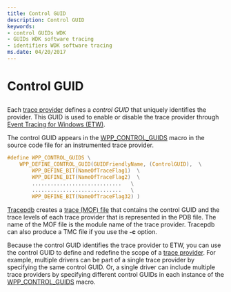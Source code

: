 ```yaml
---
title: Control GUID
description: Control GUID
keywords:
- control GUIDs WDK
- GUIDs WDK software tracing
- identifiers WDK software tracing
ms.date: 04/20/2017
---
```


# Control GUID

## <span id="ddk_control_guid_tools"></span><span id="DDK_CONTROL_GUID_TOOLS"></span>

Each [trace provider](trace-provider.md) defines a *control GUID* that uniquely identifies the provider. This GUID is used to enable or disable the trace provider through [Event Tracing for Windows (ETW)](event-tracing-for-windows--etw-.md).

The control GUID appears in the [WPP\_CONTROL\_GUIDS](/previous-versions/windows/hardware/previsioning-framework/ff556186(v=vs.85)) macro in the source code file for an instrumented trace provider.

```C
#define WPP_CONTROL_GUIDS \
    WPP_DEFINE_CONTROL_GUID(GUIDFriendlyName, (ControlGUID),  \
        WPP_DEFINE_BIT(NameOfTraceFlag1)  \
        WPP_DEFINE_BIT(NameOfTraceFlag2)  \
        .............................   \
        .............................   \
        WPP_DEFINE_BIT(NameOfTraceFlag32) )
```

[Tracepdb](tracepdb.md) creates a [trace (MOF) file](trace-managed-object-format--mof--file.md) that contains the control GUID and the trace levels of each trace provider that is represented in the PDB file. The name of the MOF file is the module name of the trace provider. Tracepdb can also produce a TMC file if you use the **-c** option.

Because the control GUID identifies the trace provider to ETW, you can use the control GUID to define and redefine the scope of a [trace provider](trace-provider.md). For example, multiple drivers can be part of a single trace provider by specifying the same control GUID. Or, a single driver can include multiple trace providers by specifying different control GUIDs in each instance of the [WPP\_CONTROL\_GUIDS](/previous-versions/windows/hardware/previsioning-framework/ff556186(v=vs.85)) macro.
